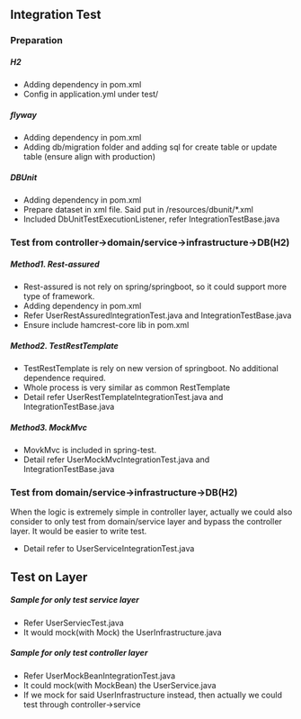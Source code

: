 

## Integration Test

### Preparation
##### H2
* Adding dependency in pom.xml
* Config in application.yml under test/ 

##### flyway
* Adding dependency in pom.xml
* Adding db/migration folder and adding sql for create table or update table (ensure align with production)

##### DBUnit
* Adding dependency in pom.xml
* Prepare dataset in xml file. Said put in /resources/dbunit/*.xml
* Included DbUnitTestExecutionListener, refer IntegrationTestBase.java


### Test from controller->domain/service->infrastructure->DB(H2) 
##### Method1. Rest-assured 
* Rest-assured is not rely on spring/springboot, so it could support more type of framework.
* Adding dependency in pom.xml
* Refer UserRestAssuredIntegrationTest.java and IntegrationTestBase.java
* Ensure include hamcrest-core lib in pom.xml

##### Method2. TestRestTemplate 
* TestRestTemplate is rely on new version of springboot. No additional dependence required.
* Whole process is very similar as common RestTemplate
* Detail refer UserRestTemplateIntegrationTest.java and IntegrationTestBase.java

##### Method3. MockMvc
* MovkMvc is included in spring-test.
* Detail refer UserMockMvcIntegrationTest.java and IntegrationTestBase.java

### Test from domain/service->infrastructure->DB(H2) 
When the logic is extremely simple in controller layer, actually we could also consider to only test from domain/service layer and bypass the controller layer. It would be easier to write test.
* Detail refer to UserServiceIntegrationTest.java


## Test on Layer

##### Sample for only test service layer
* Refer UserServiecTest.java
* It would mock(with Mock) the UserInfrastructure.java

##### Sample for only test controller layer
* Refer UserMockBeanIntegrationTest.java
* It could mock(with MockBean) the UserService.java
* If we mock for said UserInfrastructure instead, then actually we could test through controller->service 


